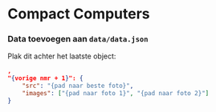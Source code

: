# Compact Computers

### Data toevoegen aan `data/data.json`
Plak dit achter het laatste object:
```json
,
"{vorige nmr + 1}": {
    "src": "{pad naar beste foto}",
    "images": ["{pad naar foto 1}", "{pad naar foto 2}"]
}
```